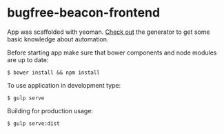 # bugfree-beacon-frontend

App was scaffolded with yeoman. [Check out](https://github.com/Swiip/generator-gulp-angular) the generator to get some basic knowledge about automation.

Before starting app make sure that bower components and node modules are up to date:
```
$ bower install && npm install
```

To use application in development type:
```
$ gulp serve
```

Building for production usage:
```
$ gulp serve:dist
```
